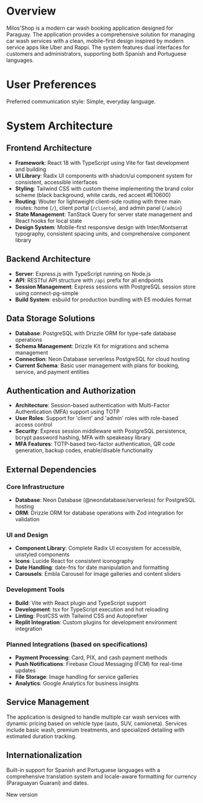 # Overview

Milos'Shop is a modern car wash booking application designed for Paraguay. The application provides a comprehensive solution for managing car wash services with a clean, mobile-first design inspired by modern service apps like Uber and Rappi. The system features dual interfaces for customers and administrators, supporting both Spanish and Portuguese languages.

# User Preferences

Preferred communication style: Simple, everyday language.

# System Architecture

## Frontend Architecture
- **Framework**: React 18 with TypeScript using Vite for fast development and building
- **UI Library**: Radix UI components with shadcn/ui component system for consistent, accessible interfaces
- **Styling**: Tailwind CSS with custom theme implementing the brand color scheme (black background, white cards, red accent #E10600)
- **Routing**: Wouter for lightweight client-side routing with three main routes: home (`/`), client portal (`/cliente`), and admin panel (`/admin`)
- **State Management**: TanStack Query for server state management and React hooks for local state
- **Design System**: Mobile-first responsive design with Inter/Montserrat typography, consistent spacing units, and comprehensive component library

## Backend Architecture
- **Server**: Express.js with TypeScript running on Node.js
- **API**: RESTful API structure with `/api` prefix for all endpoints
- **Session Management**: Express sessions with PostgreSQL session store using connect-pg-simple
- **Build System**: esbuild for production bundling with ES modules format

## Data Storage Solutions
- **Database**: PostgreSQL with Drizzle ORM for type-safe database operations
- **Schema Management**: Drizzle Kit for migrations and schema management
- **Connection**: Neon Database serverless PostgreSQL for cloud hosting
- **Current Schema**: Basic user management with plans for booking, service, and payment entities

## Authentication and Authorization
- **Architecture**: Session-based authentication with Multi-Factor Authentication (MFA) support using TOTP
- **User Roles**: Support for 'client' and 'admin' roles with role-based access control
- **Security**: Express session middleware with PostgreSQL persistence, bcrypt password hashing, MFA with speakeasy library
- **MFA Features**: TOTP-based two-factor authentication, QR code generation, backup codes, enable/disable functionality

## External Dependencies

### Core Infrastructure
- **Database**: Neon Database (@neondatabase/serverless) for PostgreSQL hosting
- **ORM**: Drizzle ORM for database operations with Zod integration for validation

### UI and Design
- **Component Library**: Complete Radix UI ecosystem for accessible, unstyled components
- **Icons**: Lucide React for consistent iconography
- **Date Handling**: date-fns for date manipulation and formatting
- **Carousels**: Embla Carousel for image galleries and content sliders

### Development Tools
- **Build**: Vite with React plugin and TypeScript support
- **Development**: tsx for TypeScript execution and hot reloading
- **Linting**: PostCSS with Tailwind CSS and Autoprefixer
- **Replit Integration**: Custom plugins for development environment integration

### Planned Integrations (based on specifications)
- **Payment Processing**: Card, PIX, and cash payment methods
- **Push Notifications**: Firebase Cloud Messaging (FCM) for real-time updates
- **File Storage**: Image handling for service galleries
- **Analytics**: Google Analytics for business insights

## Service Management
The application is designed to handle multiple car wash services with dynamic pricing based on vehicle type (auto, SUV, camioneta). Services include basic wash, premium treatments, and specialized detailing with estimated duration tracking.

## Internationalization
Built-in support for Spanish and Portuguese languages with a comprehensive translation system and locale-aware formatting for currency (Paraguayan Guaraní) and dates.


New version

